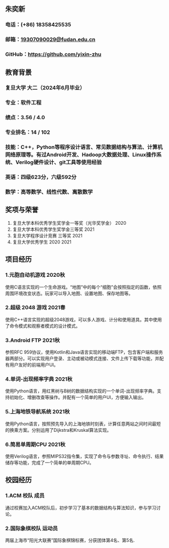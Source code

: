 ## 朱奕新
### 电话：(+86) 18358425535
### 邮箱：19307090029@fudan.edu.cn
### GitHub：https://github.com/yixin-zhu

## 教育背景
### 复旦大学 大二（2024年6月毕业）
### 专业：软件工程 
### 绩点：3.56 / 4.0
### 专业排名：14 / 102
### 技能：C++，Python等程序设计语言、常见数据结构与算法、计算机网络原理等。有过Android开发、Hadoop大数据处理、Linux操作系统、Verilog硬件设计、git工具等使用经验
### 英语：四级623分，六级592分
### 数学：高等数学、线性代数、离散数学

## 奖项与荣誉 
1. 复旦大学本科优秀学生奖学金一等奖（光华奖学金） 2020
2. 复旦大学本科优秀学生奖学金三等奖 2021
3. 复旦大学程序设计竞赛 三等奖 2021
4. 复旦大学优秀学生 2020 2021

## 项目经历
### 1.元胞自动机游戏 2020秋

使用C语言实现的一个生命游戏。“地图”中的每个“细胞”会按照指定的函数，依照周围环境改变状态。玩家可以导入地图、设置地图、保存地图等。 
### 2.超级 2048 游戏 2021春

使用C++语言实现的超级2048游戏，可以多人游戏、计分和使用道具。其中使用了命令模式和观察者模式的设计模式。 
### 3.Android FTP 2021秋

参照RFC 959协议，使用Kotlin和Java语言实现的移动端FTP，包含客户端和服务器两部分。可以实现用户登录、主动或被动模式连接、文件上传下载等功能，并配有用户友好的前端用户UI。
### 4.单词-出现频率字典 2021秋

使用Python语言，用红黑树与B树的数据结构实现的一个单词-出现频率字典。支持初始化、增删改查等操作。并配有一个简单的用户UI，方便输入输出。
### 5.上海地铁导航系统 2021秋

使用Python语言，按照预先导入的上海地铁时刻表，计算任意两站之间时间最短的换乘方案。分别运用了Dijkstra和Kruskal算法实现。
### 6.简易单周期CPU 2021秋

使用Verilog语言，参照MIPS32指令集，实现了命令与参数寻址、命令执行、结果储存等功能，完成了一个简单的单周期CPU。


## 校园经历 
### 1.ACM 校队 成员 

通过校赛加入ACM校队后，初步学习了基本的数据结构与算法知识，参与学习讨论。

### 2.国际象棋校队 运动员 

两届上海市“阳光大联赛”国际象棋锦标赛，分获团体第4名、第5名.


